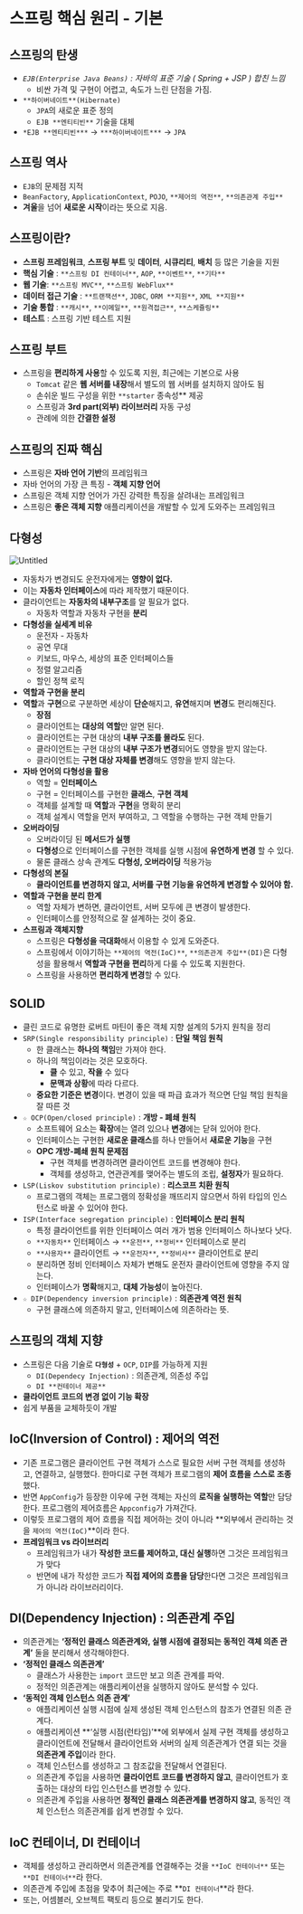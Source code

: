 # 스프링 핵심 원리 - 기본

## 스프링의 탄생

- *`EJB(Enterprise Java Beans)` : 자바의 표준 기술 ( Spring + JSP ) 합친 느낌*
    - 비싼 가격 및 구현이 어렵고, 속도가 느린 단점을 가짐.
- `**하이버네이트**(Hibernate)`
    - `JPA`의 새로운 표준 정의
    - `EJB **엔티티빈**` 기술을 대체
- `*EJB **엔티티빈***`  →  `***하이버네이트***` → `JPA`

## 스프링 역사

- `EJB`의 문제점 지적
- `BeanFactory`, `ApplicationContext`, `POJO`, `**제어의 역전**`, `**의존관계 주입**`
- **겨울**을 넘어 **새로운 시작**이라는 뜻으로 지음.

## 스프링이란?

- **스프링 프레임워크**, **스프링 부트** 및 **데이터**, **시큐리티**, **배치** 등 많은 기술을 지원
- **핵심 기술** : `**스프링 DI 컨테이너**`, `AOP`, `**이벤트**`, `**기타**`
- **웹 기술**: `**스프링 MVC**`, `**스프링 WebFlux**`
- **데이터 접근 기술** : `**트랜잭션**`, `JDBC`, `ORM **지원**`, `XML **지원**`
- **기술 통합** : `**캐시**`, `**이메일**`, `**원격접근**`, `**스케쥴링**`
- **테스트** :  스프링 기반 테스트 지원

## 스프링 부트

- 스프링을 **편리하게 사용**할 수 있도록 지원, 최근에는 기본으로 사용
    - `Tomcat` 같은 **웹 서버를 내장**해서 별도의 웹 서버를 설치하지 않아도 됨
    - 손쉬운 빌드 구성을 위한 `**starter` 종속성** 제공
    - 스프링과 **3rd part(외부) 라이브러리** 자동 구성
    - 관례에 의한 **간결한 설정**
    

## 스프링의 진짜 핵심

- 스프링은 **자바 언어 기반**의 프레임워크
- 자바 언어의 가장 큰 특징 - **객체 지향 언어**
- 스프링은 객체 지향 언어가 가진 강력한 특징을 살려내는 프레임워크
- 스프링은 **좋은 객체 지향** 애플리케이션을 개발할 수 있게 도와주는 프레임워크

## 다형성

![Untitled](https://user-images.githubusercontent.com/106054507/190146303-b8212f57-7135-47e4-be52-fb793808b2fe.png)


- 자동차가 변경되도 운전자에게는 **영향이 없다.**
- 이는 **자동차 인터페이스**에 따라 제작했기 때문이다.
- 클라이언트는 **자동차의 내부구조**를 알 필요가 없다.
    - 자동차 역할과 자동차 구현을 **분리**
- **다형성을 실세계 비유**
    - 운전자 - 자동차
    - 공연 무대
    - 키보드, 마우스, 세상의 표준 인터페이스들
    - 정렬 알고리즘
    - 할인 정책 로직
- **역할과 구현을 분리**
- **역할**과 **구현**으로 구분하면 세상이 **단순**해지고, **유연**해지며 **변경**도 편리해진다.
    - **장점**
    - 클라이언트는 **대상의 역할**만 알면 된다.
    - 클라이언트는 구현 대상의 **내부 구조를 몰라도** 된다.
    - 클라이언트는 구현 대상의 **내부 구조가 변경**되어도 영향을 받지 않는다.
    - 클라이언트는 **구현 대상 자체를 변경**해도 영향을 받지 않는다.
- **자바 언어의 다형성을 활용**
    - 역할 = **인터페이스**
    - 구현 = 인터페이스를 구현한 **클래스**, **구현 객체**
    - 객체를 설계할 때 **역할**과 **구현**을 명확히 분리
    - 객체 설계시 역할을 먼저 부여하고, 그 역할을 수행하는 구현 객체 만들기
- **오버라이딩**
    - 오버라이딩 된 **메서드가 실행**
    - **다형성**으로 인터페이스를 구현한 객체를 실행 시점에 **유연하게 변경** 할 수 있다.
    - 물론 클래스 상속 관계도 **다형성, 오버라이딩** 적용가능
- **다형성의 본질**
    - **클라이언트를 변경하지 않고, 서버를 구현 기능을 유연하게 변경할 수 있어야 함.**
- **역할과 구현을 분리 한계**
    - 역할 자체가 변하면, 클라이언트, 서버 모두에 큰 변경이 발생한다.
    - 인터페이스를 안정적으로 잘 설계하는 것이 중요.
- **스프링과 객체지향**
    - 스프링은 **다형성을 극대화**해서 이용할 수 있게 도와준다.
    - 스프링에서 이야기하는 `**제어의 역전(IoC)**`, `**의존관계 주입**(DI)`은 다형성을 활용해서 **역할과 구현을 편리**하게 다룰 수 있도록 지원한다.
    - 스프링을 사용하면 **편리하게 변경**할 수 있다.

## SOLID

- 클린 코드로 유명한 로버트 마틴이 좋은 객체 지향 설계의 5가지 원칙을 정리
- `SRP(Single responsibility principle)` : **단일 책임 원칙**
    - 한 클래스는 **하나의 책임**만 가져야 한다.
    - 하나의 책임이라는 것은 모호하다.
        - **클** 수 있고, **작을** 수 있다
        - **문맥과 상황**에 따라 다르다.
    - **중요한 기준은 변경**이다. 변경이 있을 때 파급 효과가 적으면 단일 책임 원칙을 잘 따른 것
- `☆ OCP(Open/closed principle)` : **개방 - 폐쇄 원칙**
    - 소프트웨어 요소는 **확장**에는 열려 있으나 **변경**에는 닫혀 있어야 한다.
    - 인터페이스는 구현한 **새로운 클래스**를 하나 만들어서 **새로운 기능**을 구현
    - **OPC 개방-폐쇄 원칙 문제점**
        - 구현 객체를 변경하려면 클라이언트 코드를 변경해야 한다.
        - 객체를 생성하고, 연관관계를 맺어주는 별도의 조립, **설정자**가 필요하다.
- `LSP(Liskov substitution principle)` : **리스코프 치환 원칙**
    - 프로그램의 객체는 프로그램의 정확성을 깨뜨리지 않으면서 하위 타입의 인스턴스로 바꿀 수 있어야 한다.
- `ISP(Interface segregation principle)` : **인터페이스 분리 원칙**
    - 특정 클라이언트를 위한 인터페이스 여러 개가 범용 인터페이스 하나보다 낫다.
    - `**자동차**` 인터페이스 → `**운전**`, `**정비**` 인터페이스로 분리
    - `**사용자**` 클라이언트 → `**운전자**`, `**정비사**` 클라이언트로 분리
    - 분리하면 정비 인터페이스 자체가 변해도 운전자 클라이언트에 영향을 주지 않는다.
    - 인터페이스가 **명확**해지고, **대체 가능성**이 높아진다.
- `☆ DIP(Dependency inversion principle)` : **의존관계 역전 원칙**
    - 구현 클래스에 의존하지 말고, 인터페이스에 의존하라는 뜻.
    

## 스프링의 객체 지향

- 스프링은 다음 기술로 **`다형성`** + `OCP`, `DIP`를 가능하게 지원
    - `DI(Dependecy Injection)` : 의존관계, 의존성 주입
    - `DI **컨테이너 제공**`
- **클라이언트 코드의 변경 없이 기능 확장**
- 쉽게 부품을 교체하듯이 개발

## IoC(Inversion of Control) : 제어의 역전

- 기존 프로그램은 클라이언트 구현 객체가 스스로 필요한 서버 구현 객체를 생성하고, 연결하고, 실행했다. 한마디로 구현 객체가 프로그램의 **제어 흐름을 스스로 조종**했다.
- 반면 `AppConfig`가 등장한 이우에 구현 객체는 자신의 **로직을 실행하는 역할**만 담당한다. 프로그램의 제어흐름은 `Appconfig`가 가져간다.
- 이렇듯 프로그램의 제어 흐름을 직접 제어하는 것이 아니라 **외부에서 관리하는 것을 `제어의 역전(IoC)`**이라 한다.
- **프레임워크 vs 라이브러리**
    - 프레임워크가 내가 **작성한 코드를 제어하고, 대신 실행**하면 그것은 프레임워크가 맞다
    - 반면에 내가 작성한 코드가 **직접 제어의 흐름을 담당**한다면 그것은 프레임워크가 아니라 라이브러리이다.
    

## DI(Dependency Injection) : 의존관계 주입

- 의존관계는 **‘정적인 클래스 의존관계와, 실행 시점에 결정되는 동적인 객체 의존 관계’** 둘을 분리해서 생각해야한다.
- **‘정적인 클래스 의존관계’**
    - 클래스가 사용한는 `import` 코드만 보고 의존 관계를 파악.
    - 정적인 의존관계는 애플리케이션을 실행하지 않아도 분석할 수 있다.
- **‘동적인 객체 인스턴스 의존 관계’**
    - 애플리케이션 실행 시점에 실제 생성된 객체 인스턴스의 참조가 연결된 의존 관계다.
    - 애플리케이션 **‘실행 시점(런타임)’**에 외부에서 실제 구현 객체를 생성하고 클라이언트에 전달해서 클라이언트와 서버의 실제 의존관계가 연결 되는 것을 **의존관계 주입**이라 한다.
    - 객체 인스턴스를 생성하고 그 참조값을 전달해서 연결된다.
    - 의존관계 주입을 사용하면 **클라이언트 코드를 변경하지 않고**, 클라이언트가 호출하는 대상의 타입 인스턴스를 변경할 수 있다.
    - 의존관계 주입을 사용하면 **정적인 클래스 의존관계를 변경하지 않고**, 동적인 객체 인스턴스 의존관계를 쉽게 변경할 수 있다.
    

## IoC 컨테이너, DI 컨테이너

- 객체를 생성하고 관리하면서 의존관계를 연결해주는 것을 `**IoC 컨테이너**` 또는 `**DI 컨테이너**`라 한다.
- 의존관계 주입에 초점을 맞추어 최근에는 주로 **`DI 컨테이너`**라 한다.
- 또는, 어셈블러, 오브젝트 팩토리 등으로 불리기도 한다.
